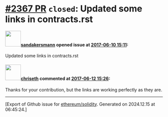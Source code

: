 # [\#2367 PR](https://github.com/ethereum/solidity/pull/2367) `closed`: Updated some links in contracts.rst

#### <img src="https://avatars.githubusercontent.com/u/6118832?u=a025a3e3252da6d70e7a45cda4802ee50d217d9e&v=4" width="50">[sandakersmann](https://github.com/sandakersmann) opened issue at [2017-06-10 15:11](https://github.com/ethereum/solidity/pull/2367):

Updated some links in contracts.rst

#### <img src="https://avatars.githubusercontent.com/u/9073706?v=4" width="50">[chriseth](https://github.com/chriseth) commented at [2017-06-12 15:26](https://github.com/ethereum/solidity/pull/2367#issuecomment-307824103):

Thanks for your contribution, but the links are working perfectly as they are.


-------------------------------------------------------------------------------



[Export of Github issue for [ethereum/solidity](https://github.com/ethereum/solidity). Generated on 2024.12.15 at 06:45:24.]
